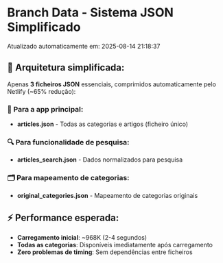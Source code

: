 # Branch Data - Sistema JSON Simplificado
Atualizado automaticamente em: 2025-08-14 21:18:37

## 🎯 Arquitetura simplificada:
Apenas **3 ficheiros JSON** essenciais, comprimidos automaticamente pelo Netlify (~65% redução):

### 📱 Para a app principal:
- **articles.json** - Todas as categorias e artigos (ficheiro único)

### 🔍 Para funcionalidade de pesquisa:
- **articles_search.json** - Dados normalizados para pesquisa

### 🗂️ Para mapeamento de categorias:
- **original_categories.json** - Mapeamento de categorias originais

## ⚡ Performance esperada:
- **Carregamento inicial**: ~968K (2-4 segundos)
- **Todas as categorias**: Disponíveis imediatamente após carregamento
- **Zero problemas de timing**: Sem dependências entre ficheiros
